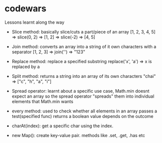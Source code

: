 # codewars

Lessons learnt along the way

- Slice method: basically slice/cuts a part/piece of an array
[1, 2, 3, 4, 5] => slice(0, 2) => [1, 2]
                => slice(-2)  => [4, 5]

- Join method: converts an array into a string of it own characters with a separator
[1, 2, 3] => join('') => "123"

- Replace method: replace a specified substring
replace('x', 'a') => x is replaced by a

- Split method: returns a string into an array of its own characters
"chai" => ["c", "h", "a", "i"]

- Spread operator: learnt about a specific use case, Math.min doesnt expect an array so the spread operator "spreads" them into individual elements that Math.min wants

- every method: used to check whether all elements in an array passes a test(specified func)
returns a boolean value depends on the outcome

- charAt(index): get a specific char using the index. 

- new Map(): create key-value pair. methods like .set, .get, .has etc
